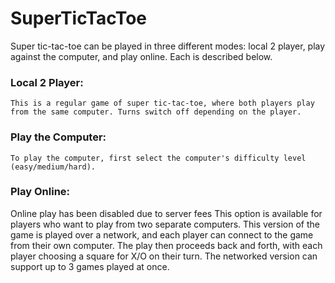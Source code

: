 SuperTicTacToe
===============

Super tic-tac-toe can be played in three different modes: local 2 player, play against the computer, and play online. Each is described below.

### Local 2 Player:
    This is a regular game of super tic-tac-toe, where both players play from the same computer. Turns switch off depending on the player.

### Play the Computer:
    To play the computer, first select the computer's difficulty level (easy/medium/hard).

### Play Online: 
  Online play has been disabled due to server fees
    This option is available for players who want to play from two separate computers. This version of the game is played over a network, and each player can connect to the game from their own computer. The play then proceeds back and forth, with each player choosing a square for X/O on their turn. The networked version can support up to 3 games played at once.

